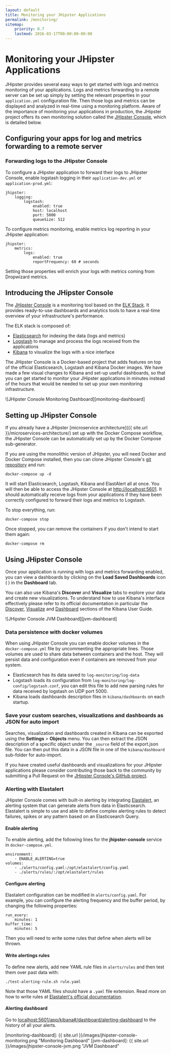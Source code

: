 ```yaml
---
layout: default
title: Monitoring your JHipster Applications
permalink: /monitoring/
sitemap:
    priority: 0.7
    lastmod: 2016-03-17T00:00:00-00:00
---
```

# <i class="fa fa-line-chart"></i> Monitoring your JHipster Applications

JHipster provides several easy ways to get started with logs and metrics monitoring of your applications. Logs and metrics forwarding to a remote server can be set up simply by setting the relevant properties in your `application.yml` configuration file. Then those logs and metrics can be displayed and analyzed in real-time using a monitoring platform. Aware of the importance of monitoring your applications in production, the JHipster project offers its own monitoring solution called the [JHipster Console](https://github.com/jhipster/jhipster-console), which is detailed below.

## Configuring your apps for log and metrics forwarding to a remote server

### <a name="configuring-log-forwarding"></a> Forwarding logs to the JHipster Console

To configure a JHipster application to forward their logs to JHipster Console, enable logstash logging in their `application-dev.yml` or `application-prod.yml`:

    jhipster:
        logging:
            logstash:
                enabled: true
                host: localhost
                port: 5000
                queueSize: 512

To configure metrics monitoring, enable metrics log reporting in your JHipster application:

    jhipster:
        metrics:
            logs:
                enabled: true
        	    reportFrequency: 60 # seconds

Setting those properties will enrich your logs with metrics coming from Dropwizard metrics.

## <a name="jhipster-console"></a> Introducing the JHipster Console

The [JHipster Console](https://github.com/jhipster/jhipster-console) is a monitoring tool based on the [ELK Stack](https://www.elastic.co/products). It provides ready-to-use dashboards and analytics tools to have a real-time overview of your infrastructure's performance.

The ELK stack is composed of:

- [Elasticsearch](https://www.elastic.co/products/elasticsearch) for indexing the data (logs and metrics)
- [Logstash](https://www.elastic.co/products/logstash) to manage and process the logs received from the applications
- [Kibana](https://www.elastic.co/products/kibana) to visualize the logs with a nice interface

The JHipster Console is a Docker-based project that adds features on top of the official Elasticsearch, Logstash and Kibana Docker images. We have made a few visual changes to Kibana and set-up useful dashboards, so that you can get started to monitor your JHipster applications in minutes instead of the hours that would be needed to set up your own monitoring infrastructure.

![JHipster Console Monitoring Dashboard][monitoring-dashboard]

## Setting up JHipster Console

If you already have a JHipster [microservice architecture]({{ site.url }}/microservices-architecture/) set up with the Docker Compose workflow, the JHipster Console can be automatically set up by the Docker Compose sub-generator.

If you are using the monolithic version of JHipster, you will need Docker and Docker Compose installed, then you can clone JHipster Console's [git repository](https://github.com/jhipster/jhipster-console) and run:

    docker-compose up -d

It will start Elasticsearch, Logstash, Kibana and ElastAlert all at once. You will then be able to access the JHipster Console at [http://localhost:5601](http://localhost:5601). It should automatically receive logs from your applications if they have been correctly configured to forward their logs and metrics to Logstash.

To stop everything, run:

    docker-compose stop

Once stopped, you can remove the containers if you don't intend to start them again:

    docker-compose rm

## Using JHipster Console

Once your application is running with logs and metrics forwarding enabled, you can view a dashboards by clicking on the **Load Saved Dashboards** icon ( <i class="fa fa-folder-open-o"></i> ) in the **Dashboard** tab.

You can also use Kibana's **Discover** and **Visualize** tabs to explore your data and create new visualizations. To understand how to use Kibana's interface effectively please refer to its official documentation in particular the [Discover](https://www.elastic.co/guide/en/kibana/current/discover.html), [Visualize](https://www.elastic.co/guide/en/kibana/current/visualize.html) and [Dashboard](https://www.elastic.co/guide/en/kibana/current/dashboard.html) sections of the Kibana User Guide.

![JHipster Console JVM Dashboard][jvm-dashboard]


### Data persistence with docker volumes

When using JHipster Console you can enable docker volumes in the `docker-compose.yml` file by uncommenting the appropriate lines. Those volumes are used to share data between containers and the host. They will persist data and configuration even if containers are removed from your system.

- Elasticsearch has its data saved to `log-monitoring/log-data`
- Logstash loads its configuration from `log-monitoring/log-config/logstash.conf`, you can edit this file to add new parsing rules for data received by logstash on UDP port 5000.
- Kibana loads dashboards description files in `kibana/dashboards` on each startup.

### Save your custom searches, visualizations and dashboards as JSON for auto import

Searches, visualization and dashboards created in Kibana can be exported using the **Settings** > **Objects** menu.
You can then extract the JSON description of a specific object under the `_source` field of the export.json file.
You can then put this data in a JSON file in one of the `kibana/dashboard` sub-folder for auto-import.

If you have created useful dashboards and visualizations for your JHipster applications please consider contributing those back to the community by submitting a Pull Request on the [JHipster Console's GitHub project](https://github.com/jhipster/jhipster-console).

### <a name="alerting"></a> Alerting with Elastalert

JHipster Console comes with built-in alerting by integrating [Elastalert](https://github.com/Yelp/elastalert), an alerting system that can generate alerts from data in Elasticsearch. Elastalert is simple to use and able to define complex alerting rules to detect failures, spikes or any pattern based on an Elasticsearch Query.

#### Enable alerting

To enable alerting, add the following lines for the **jhipster-console** service in `docker-compose.yml`.

    environment:
        - ENABLE_ALERTING=true
    volumes:
        - ./alerts/config.yaml:/opt/elastalert/config.yaml
        - ./alerts/rules/:/opt/elastalert/rules

#### Configure alerting

Elastalert configuration can be modified in `alerts/config.yaml`. For example, you can configure the alerting frequency and the buffer period, by changing the following properties:

    run_every:
        minutes: 1
    buffer_time:
        minutes: 5

Then you will need to write some rules that define when alerts will be thrown.

#### Write alertings rules

To define new alerts, add new YAML rule files in `alerts/rules` and then test them over past data with:

    ./test-alerting-rule.sh rule.yaml

Note that those YAML files should have a `.yaml` file extension. Read more on how to write rules at [Elastalert's official documentation](https://elastalert.readthedocs.org/en/latest/ruletypes.html).

#### Alerting dashboard

Go to [localhost:5601/app/kibana#/dashboard/alerting-dashboard](http://localhost:5601/app/kibana#/dashboard/alerting-dashboard) to the history of all your alerts.

[monitoring-dashboard]: {{ site.url }}/images/jhipster-console-monitoring.png "Monitoring Dashboard"
[jvm-dashboard]: {{ site.url }}/images/jhipster-console-jvm.png "JVM Dashboard"
